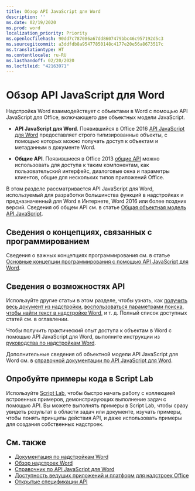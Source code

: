 ```yaml
---
title: Обзор API JavaScript для Word
description: ''
ms.date: 02/19/2020
ms.prod: word
localization_priority: Priority
ms.openlocfilehash: 90dd7c787086a67dd8607479bbc46c957192d5c3
ms.sourcegitcommit: a3ddfdb8a95477850148c4177e20e56a8673517c
ms.translationtype: HT
ms.contentlocale: ru-RU
ms.lasthandoff: 02/20/2020
ms.locfileid: "42163971"
---
```

# <a name="word-javascript-api-overview"></a>Обзор API JavaScript для Word

Надстройка Word взаимодействует с объектами в Word с помощью API JavaScript для Office, включающего две объектных модели JavaScript.

* **API JavaScript для Word**. Появившийся в Office 2016 [API JavaScript для Word](/javascript/api/word) предоставляет строго типизированные объекты, с помощью которых можно получать доступ к объектам и метаданным в документе Word. 

* **Общие API**. Появившиеся в Office 2013 [общие API](/javascript/api/office) можно использовать для доступа к таким компонентам, как пользовательский интерфейс, диалоговые окна и параметры клиентов, общие для нескольких типов приложений Office.

В этом разделе рассматривается API JavaScript для Word, используемый для разработки большинства функций в надстройках и предназначенный для Word в Интернете, Word 2016 или более поздних версий. Сведения об общем API см. в статье [Общая объектная модель API JavaScript](../../develop/office-javascript-api-object-model.md). 

## <a name="learn-programming-concepts"></a>Сведения о концепциях, связанных с программированием

Сведения о важных концепциях программирования см. в статье [Основные концепции программирования с помощью API JavaScript для Word](../../word/word-add-ins-core-concepts.md).
 
## <a name="learn-about-api-capabilities"></a>Сведения о возможностях API

Используйте другие статьи в этом разделе, чтобы узнать, как [получить весь документ из надстройки](../../word/get-the-whole-document-from-an-add-in-for-word.md), [воспользоваться параметрами поиска, чтобы найти текст в надстройке Word,](../../word/search-option-guidance.md) и т. д. Полный список доступных статей см. в оглавлении.

Чтобы получить практический опыт доступа к объектам в Word с помощью API JavaScript для Word, выполните инструкции из [руководства по надстройкам Word](../../tutorials/word-tutorial.md). 

Дополнительные сведения об объектной модели API JavaScript для Word см. в [справочной документации по API JavaScript для Word](/javascript/api/word).

## <a name="try-out-code-samples-in-script-lab"></a>Опробуйте примеры кода в Script Lab

Используйте [Script Lab](../../overview/explore-with-script-lab.md), чтобы быстро начать работу с коллекцией встроенных примеров, демонстрирующих выполнение задач с помощью API. Вы можете выполнять примеры в Script Lab, чтобы сразу увидеть результат в области задач или документе, изучать примеры, чтобы понять принципы действия API, и даже использовать примеры для создания собственных надстроек.

## <a name="see-also"></a>См. также

- [Документация по надстройкам Word](../../word/index.md)
- [Обзор надстроек Word](../../word/word-add-ins-programming-overview.md)
- [Справочник по API JavaScript для Word](/javascript/api/word)
- [Доступность ведущих приложений и платформ для надстроек Office](../../overview/office-add-in-availability.md)
- [Открытые спецификации API](../openspec/openspec.md)
